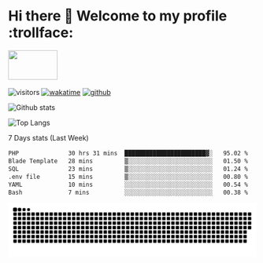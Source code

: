 # Hi there 👋 Welcome to my profile :trollface:
<!-- top left -->
<a href="#">
    <img src="https://media1.giphy.com/media/L0C3eo0XgklO7iqXRC/source.gif" width="100" height="60"/>
</a>

![visitors](https://visitor-badge.glitch.me/badge?page_id=saedyousef.saedyousef&left_color=green&right_color=red)
[![wakatime](https://wakatime.com/badge/user/03bf07e2-4c78-4826-8603-8922f0241061.svg)](https://wakatime.com/@03bf07e2-4c78-4826-8603-8922f0241061)
[![github](https://img.shields.io/github/followers/saedyousef?logo=github&style=plastic)](https://github.com/alanhamlett?tab=followers)

![Github stats](https://github-readme-stats.vercel.app/api?username=saedyousef&show_icons=true&theme=radical&count_private=true)

![Top Langs](https://github-readme-stats.vercel.app/api/top-langs/?username=saedyousef)

7 Days stats (Last Week)
<!--START_SECTION:waka-->

```text
PHP              30 hrs 31 mins  ███████████████████████▓░   95.02 %
Blade Template   28 mins         ▒░░░░░░░░░░░░░░░░░░░░░░░░   01.50 %
SQL              23 mins         ▒░░░░░░░░░░░░░░░░░░░░░░░░   01.24 %
.env file        15 mins         ▒░░░░░░░░░░░░░░░░░░░░░░░░   00.80 %
YAML             10 mins         ░░░░░░░░░░░░░░░░░░░░░░░░░   00.54 %
Bash             7 mins          ░░░░░░░░░░░░░░░░░░░░░░░░░   00.38 %
```

<!--END_SECTION:waka-->
    

![github contribution grid snake animation](https://raw.githubusercontent.com/saedyousef/saedyousef/output/github-contribution-grid-snake.svg)
